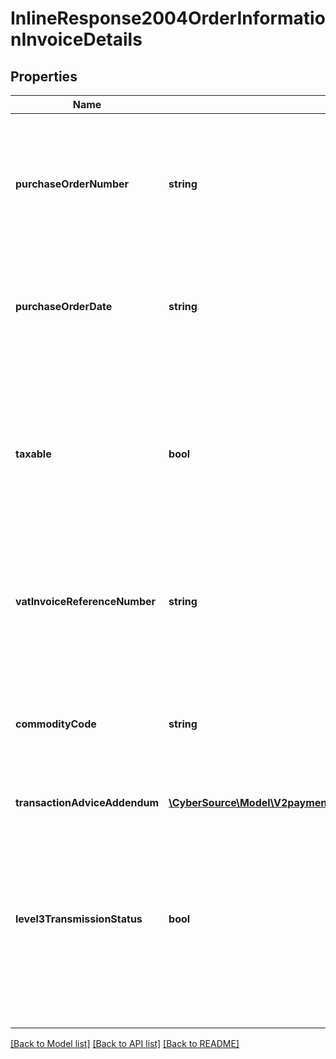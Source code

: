 # InlineResponse2004OrderInformationInvoiceDetails

## Properties
Name | Type | Description | Notes
------------ | ------------- | ------------- | -------------
**purchaseOrderNumber** | **string** | Value used by your customer to identify the order. This value is typically a purchase order number. CyberSource recommends that you do not populate the field with all zeros or nines.  For processor-specific information, see the user_po field in [Level II and Level III Processing Using the SCMP API.](http://apps.cybersource.com/library/documentation/dev_guides/Level_2_3_SCMP_API/html) | [optional] 
**purchaseOrderDate** | **string** | Date the order was processed. &#x60;Format: YYYY-MM-DD&#x60;.  For processor-specific information, see the purchaser_order_date field in [Level II and Level III Processing Using the SCMP API.](http://apps.cybersource.com/library/documentation/dev_guides/Level_2_3_SCMP_API/html) | [optional] 
**taxable** | **bool** | Flag that indicates whether an order is taxable. This value must be true if the sum of all _lineItems[].taxAmount_ values &gt; 0.  If you do not include any _lineItems[].taxAmount_ values in your request, CyberSource does not include _invoiceDetails.taxable_ in the data it sends to the processor.  For processor-specific information, see the tax_indicator field in [Level II and Level III Processing Using the SCMP API.](http://apps.cybersource.com/library/documentation/dev_guides/Level_2_3_SCMP_API/html) | [optional] 
**vatInvoiceReferenceNumber** | **string** | VAT invoice number associated with the transaction.  For processor-specific information, see the vat_invoice_ref_number field in [Level II and Level III Processing Using the SCMP API.](http://apps.cybersource.com/library/documentation/dev_guides/Level_2_3_SCMP_API/html) | [optional] 
**commodityCode** | **string** | International description code of the overall orderâ€™s goods or services or the Categorizes purchases for VAT reporting. Contact your acquirer for a list of codes.  For processor-specific information, see the summary_commodity_code field in [Level II and Level III Processing Using the SCMP API.](http://apps.cybersource.com/library/documentation/dev_guides/Level_2_3_SCMP_API/html) | [optional] 
**transactionAdviceAddendum** | [**\CyberSource\Model\V2paymentsOrderInformationInvoiceDetailsTransactionAdviceAddendum[]**](V2paymentsOrderInformationInvoiceDetailsTransactionAdviceAddendum.md) |  | [optional] 
**level3TransmissionStatus** | **bool** | Indicates whether CyberSource sent the Level III information to the processor. The possible values are:  If your account is not enabled for Level III data or if you did not include the purchasing level field in your request, CyberSource does not include the Level III data in the request sent to the processor.  For processor-specific information, see the bill_purchasing_level3_enabled field in [Level II and Level III Processing Using the SCMP API.](http://apps.cybersource.com/library/documentation/dev_guides/Level_2_3_SCMP_API/html) | [optional] 

[[Back to Model list]](../README.md#documentation-for-models) [[Back to API list]](../README.md#documentation-for-api-endpoints) [[Back to README]](../README.md)


